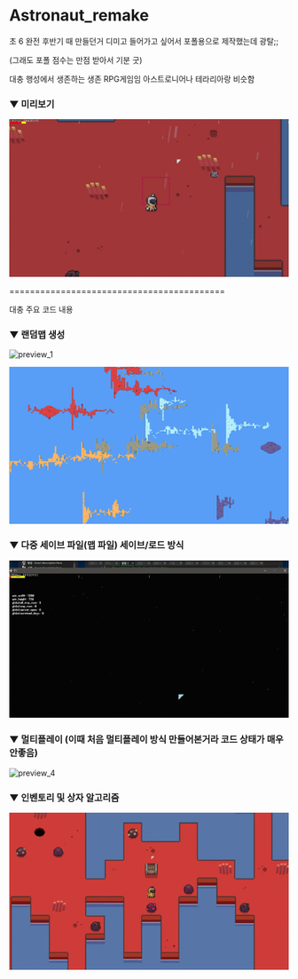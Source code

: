 # Astronaut_remake


초 6 완전 후반기 때 만들던거
디미고 들어가고 싶어서 포폴용으로 제작했는데 광탈;;

(그래도 포폴 점수는 만점 받아서 기분 굿)

대충 행성에서 생존하는 생존 RPG게임임
아스트로니어나 테라리아랑 비슷함

### ▼ 미리보기

![preview_0](preview.gif)

==========================================

대충 주요 코드 내용

### ▼ 랜덤맵 생성

![preview_1](preview1_1.gif)

![preview_2](preview1_2.PNG)

### ▼ 다중 세이브 파일(맵 파일) 세이브/로드 방식

![preview_3](preview2.gif)

### ▼ 멀티플레이 (이때 처음 멀티플레이 방식 만들어본거라 코드 상태가 매우 안좋음)

![preview_4](preview3.gif)

### ▼ 인벤토리 및 상자 알고리즘

![preview_5](preview4.gif)


